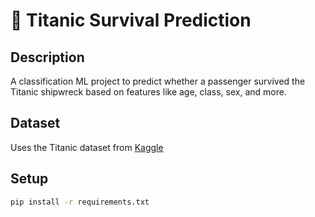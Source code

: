 # 🚢 Titanic Survival Prediction

## Description
A classification ML project to predict whether a passenger survived the Titanic shipwreck based on features like age, class, sex, and more.

## Dataset
Uses the Titanic dataset from [Kaggle](https://www.kaggle.com/c/titanic/data)

## Setup
```bash
pip install -r requirements.txt
